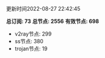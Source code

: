 更新时间2022-08-27 22:42:45

**总订阅: 73**
**总节点: 2556**
**有效节点: 698**
- v2ray节点: 299
- ss节点: 380
- trojan节点: 19
